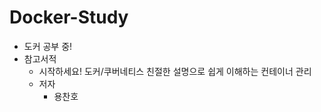 # Docker-Study
- 도커 공부 중!
- 참고서적
  - 시작하세요! 도커/쿠버네티스 친절한 설명으로 쉽게 이해하는 컨테이너 관리
  - 저자
    - 용찬호
    
